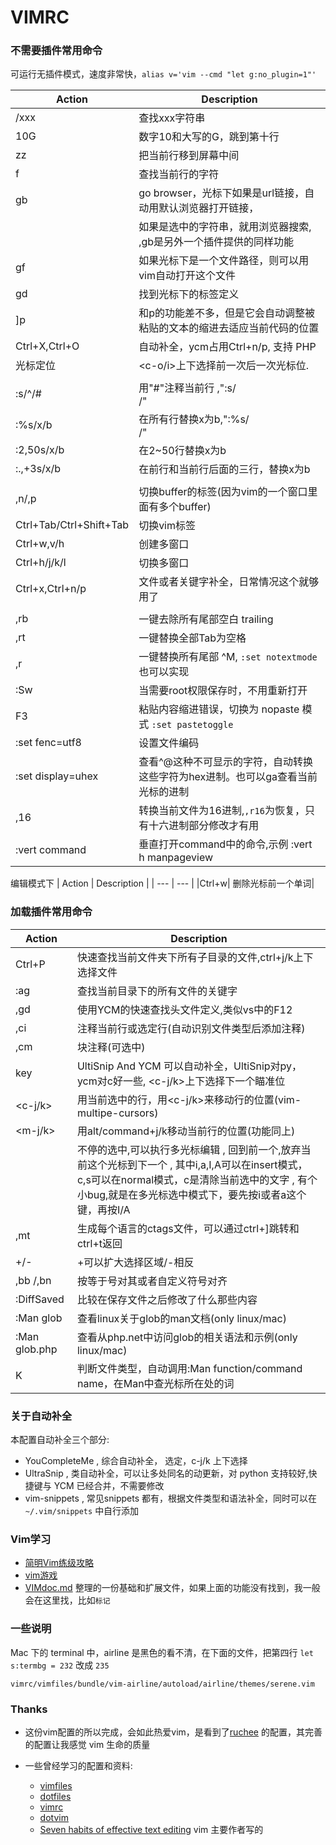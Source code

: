 # VIMRC

### 不需要插件常用命令
可运行无插件模式，速度非常快，`alias v='vim --cmd "let g:no_plugin=1"'`

| Action | Description |
| --- | --- |
| /xxx                    | 查找xxx字符串 |
| 10G                     | 数字10和大写的G，跳到第十行|
| zz                      | 把当前行移到屏幕中间|
| f<char>                 | 查找当前行的字符|
| gb                      | go browser，光标下如果是url链接，自动用默认浏览器打开链接，|
|                         | 如果是选中的字符串，就用浏览器搜索, ,gb是另外一个插件提供的同样功能|
| gf                      | 如果光标下是一个文件路径，则可以用vim自动打开这个文件|
| gd                      | 找到光标下的标签定义|
| ]p                      | 和p的功能差不多，但是它会自动调整被粘贴的文本的缩进去适应当前代码的位置|
| Ctrl+X,Ctrl+O           | 自动补全，ycm占用Ctrl+n/p, 支持 PHP|
| 光标定位                | <c-o/i>上下选择前一次后一次光标位.|
| |
| :s/^/#                  | 用"#"注释当前行 ,":s/<search>/<replace>"|
| :%s/x/b                 | 在所有行替换x为b,":%s/<search>/<replace>"|
| :2,50s/x/b              | 在2~50行替换x为b|
| :.,+3s/x/b              | 在前行和当前行后面的三行，替换x为b|
| |
| ,n/,p                   | 切换buffer的标签(因为vim的一个窗口里面有多个buffer)|
| Ctrl+Tab/Ctrl+Shift+Tab | 切换vim标签|
| Ctrl+w,v/h              | 创建多窗口|
| Ctrl+h/j/k/l            | 切换多窗口|
| Ctrl+x,Ctrl+n/p         | 文件或者关键字补全，日常情况这个就够用了|
| |
| ,rb                     | 一键去除所有尾部空白 trailing|
| ,rt                     | 一键替换全部Tab为空格|
| ,r<enter>               | 一键替换所有尾部 ^M, `:set notextmode` 也可以实现|
| :Sw                     | 当需要root权限保存时，不用重新打开|
| F3                      | 粘贴内容缩进错误，切换为 nopaste 模式 `:set pastetoggle`|
| :set fenc=utf8          | 设置文件编码|
| :set display=uhex       | 查看^@这种不可显示的字符，自动转换这些字符为hex进制。也可以ga查看当前光标的进制|
| ,16                     | 转换当前文件为16进制,`,r16`为恢复，只有十六进制部分修改才有用|
| :vert command           | 垂直打开command中的命令,示例 :vert h manpageview|

编辑模式下
| Action | Description |
| --- | --- |
|Ctrl+w| 删除光标前一个单词|

### 加载插件常用命令
| Action | Description |
| --- | --- |
| Ctrl+P                  | 快速查找当前文件夹下所有子目录的文件,ctrl+j/k上下选择文件 |
| :ag                     | 查找当前目录下的所有文件的关键字 |
| ,gd                     | 使用YCM的快速查找头文件定义,类似vs中的F12 |
| ,ci                     | 注释当前行或选定行(自动识别文件类型后添加注释) |
| ,cm                     | 块注释(可选中) |
| key<Tab>                | UltiSnip And YCM 可以自动补全，UltiSnip对py，ycm对c好一些, <c-j/k>上下选择下一个瞄准位 |
| <c-n><c-j/k>            | 用<c-n>当前选中的行，用<c-j/k>来移动行的位置(vim-multipe-cursors) |
| <m-j/k>                 | 用alt/command+j/k移动当前行的位置(功能同上) |
| <c-n>                   | 不停的选中<c-n>,可以执行多光标编辑 , <c-p>回到前一个,<c-x>放弃当前这个光标到下一个 , 其中i,a,I,A可以在insert模式，c,s可以在normal模式，c是清除当前选中的文字 , 有个小bug,就是在多光标选中模式下，要先按i或者a这个键，再按I/A |
| ,mt                     | 生成每个语言的ctags文件，可以通过ctrl+]跳转和ctrl+t返回 |
| +/-                     | +可以扩大选择区域/-相反 |
| ,bb /,bn<type char>     |按等于号对其或者自定义符号对齐 |
| :DiffSaved              | 比较在保存文件之后修改了什么那些内容 |
| :Man glob               | 查看linux关于glob的man文档(only linux/mac) |
| :Man glob.php           | 查看从php.net中访问glob的相关语法和示例(only linux/mac) |
| K                       | 判断文件类型，自动调用:Man function/command name，在Man中查光标所在处的词 |


### 关于自动补全
本配置自动补全三个部分:
- YouCompleteMe , 综合自动补全， <tab>选定，c-j/k 上下选择
- UltraSnip , 类自动补全，可以让多处同名的动更新，对 python 支持较好,快捷键与 YCM 已经合并，不需要修改
- vim-snippets , 常见snippets 都有，根据文件类型和语法补全，同时可以在 `~/.vim/snippets` 中自行添加

### Vim学习
- [简明Vim练级攻略](http://coolshell.cn/articles/5426.html)
- [vim游戏](http://vim-adventures.com/)
- [VIMdoc.md](https://github.com/yantze/vimrc/blob/master/VIMdoc.md) 整理的一份基础和扩展文件，如果上面的功能没有找到，我一般会在这里找，比如`标记`

### 一些说明

Mac 下的 terminal 中，airline 是黑色的看不清，在下面的文件，把第四行 `let s:termbg = 232` 改成 `235`
```
vimrc/vimfiles/bundle/vim-airline/autoload/airline/themes/serene.vim
```

### Thanks

- 这份vim配置的所以完成，会如此热爱vim，是看到了[ruchee](https://github.com/ruchee/vimrc) 的配置，其完善的配置让我感觉 vim 生命的质量

- 一些曾经学习的配置和资料:
    - [vimfiles](https://github.com/coderhwz/vimfiles)
    - [dotfiles](https://github.com/luin/dotfiles)
    - [vimrc](https://github.com/rhyzx/vimrc)
    - [dotvim](https://github.com/lilydjwg/dotvim)
    - [Seven habits of effective text editing](http://www.moolenaar.net/habits.html) vim 主要作者写的
